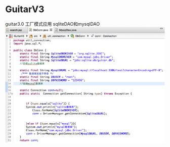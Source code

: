 # GuitarV3
guitar3.0
工厂模式应用
sqliteDAO和mysqlDAO
![index](https://github.com/queenl71/GuitarV3/blob/master/con.png)


